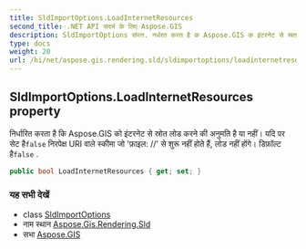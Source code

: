 ```yaml
---
title: SldImportOptions.LoadInternetResources
second_title: .NET API संदर्भ के लिए Aspose.GIS
description: SldImportOptions संपत्त. नर्धरत करत है क Aspose.GIS क इंटरनेट से स्रत लड करने क अनुमत है य नहं यद पर सेट हैfalse नरपेक्ष URI वले स्कम ज फ़इल // से शुरू नहं हते हैं लड नहं हंगे डफ़ल्ट हैfalse .
type: docs
weight: 20
url: /hi/net/aspose.gis.rendering.sld/sldimportoptions/loadinternetresources/
---
```

## SldImportOptions.LoadInternetResources property

निर्धारित करता है कि Aspose.GIS को इंटरनेट से स्रोत लोड करने की अनुमति है या नहीं। यदि पर सेट है`false` निरपेक्ष URI वाले स्कीमा जो 'फ़ाइल: //' से शुरू नहीं होते हैं, लोड नहीं होंगे। डिफ़ॉल्ट है`false` .

```csharp
public bool LoadInternetResources { get; set; }
```

### यह सभी देखें

* class [SldImportOptions](../)
* नाम स्थान [Aspose.Gis.Rendering.Sld](../../sldimportoptions/)
* सभा [Aspose.GIS](../../../)


